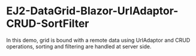 # EJ2-DataGrid-Blazor-UrlAdaptor-CRUD-SortFilter
In this demo, grid is bound with a remote data using UrlAdaptor and CRUD operations, sorting and filtering are handled at server side.
